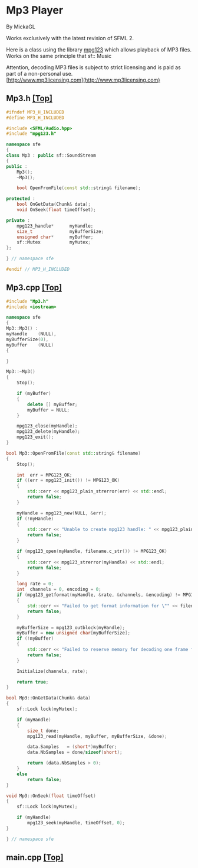 # Mp3 Player
<a name="top" />
By MickaGL

Works exclusively with the latest revision of SFML 2.

Here is a class using the library [mpg123](http://www.mpg123.de/index.shtml) which allows playback of MP3 files.  
Works on the same principle that sf:: Music

Attention, decoding MP3 files is subject to strict licensing and is paid as part of a non-personal use.  
[http://www.mp3licensing.com](http://www.mp3licensing.com)

## <a name="1" />Mp3.h [ [Top] ](#top)
```cpp
#ifndef MP3_H_INCLUDED
#define MP3_H_INCLUDED

#include <SFML/Audio.hpp>
#include "mpg123.h"

namespace sfe
{
class Mp3 : public sf::SoundStream
{
public :
    Mp3();
    ~Mp3();

    bool OpenFromFile(const std::string& filename);

protected :
    bool OnGetData(Chunk& data);
    void OnSeek(float timeOffset);

private :
    mpg123_handle*      myHandle;
    size_t              myBufferSize;
    unsigned char*      myBuffer;
    sf::Mutex           myMutex;
};

} // namespace sfe

#endif // MP3_H_INCLUDED
```

## <a name="2" />Mp3.cpp [ [Top] ](#top)
```cpp
#include "Mp3.h"
#include <iostream>

namespace sfe
{
Mp3::Mp3() :
myHandle    (NULL),
myBufferSize(0),
myBuffer    (NULL)
{

}

Mp3::~Mp3()
{
    Stop();

    if (myBuffer)
    {
        delete [] myBuffer;
        myBuffer = NULL;
    }

    mpg123_close(myHandle);
    mpg123_delete(myHandle);
    mpg123_exit();
}

bool Mp3::OpenFromFile(const std::string& filename)
{
    Stop();

    int  err = MPG123_OK;
    if ((err = mpg123_init()) != MPG123_OK)
    {
        std::cerr << mpg123_plain_strerror(err) << std::endl;
        return false;
    }

    myHandle = mpg123_new(NULL, &err);
    if (!myHandle)
    {
        std::cerr << "Unable to create mpg123 handle: " << mpg123_plain_strerror(err) << std::endl;
        return false;
    }

    if (mpg123_open(myHandle, filename.c_str()) != MPG123_OK)
    {
        std::cerr << mpg123_strerror(myHandle) << std::endl;
        return false;
    }

    long rate = 0;
    int  channels = 0, encoding = 0;
    if (mpg123_getformat(myHandle, &rate, &channels, &encoding) != MPG123_OK)
    {
        std::cerr << "Failed to get format information for \"" << filename << "\"" << std::endl;
        return false;
    }

    myBufferSize = mpg123_outblock(myHandle);
    myBuffer = new unsigned char[myBufferSize];
    if (!myBuffer)
    {
        std::cerr << "Failed to reserve memory for decoding one frame for \"" << filename << "\"" << std::endl;
        return false;
    }

    Initialize(channels, rate);

    return true;
}

bool Mp3::OnGetData(Chunk& data)
{
    sf::Lock lock(myMutex);

    if (myHandle)
    {
        size_t done;
        mpg123_read(myHandle, myBuffer, myBufferSize, &done);

        data.Samples   = (short*)myBuffer;
        data.NbSamples = done/sizeof(short);

        return (data.NbSamples > 0);
    }
    else
        return false;
}

void Mp3::OnSeek(float timeOffset)
{
    sf::Lock lock(myMutex);

    if (myHandle)
        mpg123_seek(myHandle, timeOffset, 0);
}

} // namespace sfe
```

## <a name="3" />main.cpp [ [Top] ](#top)
```cpp
```
